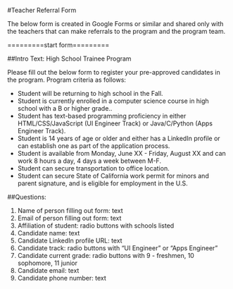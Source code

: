 #Teacher Referral Form

The below form is created in Google Forms or similar and shared only with the teachers that can make referrals to the program and the program team.

=========start form=========

##Intro Text:
<Company X> High School Trainee Program

Please fill out the below form to register your pre-approved candidates in the program. Program criteria as follows:
* Student will be returning to high school in the Fall.
* Student is currently enrolled in a computer science course in high school with a B or higher grade..
* Student has text-based programming proficiency in either HTML/CSS/JavaScript (UI Engineer Track) or Java/C/Python (Apps Engineer Track).
* Student is 14 years of age or older and either has a LinkedIn profile or can establish one as part of the application process.
* Student is available from Monday, June XX - Friday, August XX and can work 8 hours a day, 4 days a week between M-F.
* Student can secure transportation to <Company X> office location.
* Student can secure State of California work permit for minors and parent signature, and is eligible for employment in the U.S.

##Questions:
1. Name of person filling out form: text
2. Email of person filling out form: text
3. Affiliation of student: radio buttons with schools listed
4. Candidate name: text
5. Candidate LinkedIn profile URL: text
6. Candidate track: radio buttons with “UI Engineer” or “Apps Engineer”
7. Candidate current grade: radio buttons with 9 - freshmen, 10 sophomore, 11 junior
8. Candidate email: text
9. Candidate phone number: text


